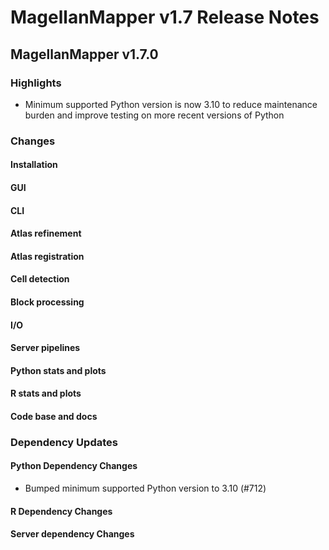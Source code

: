 # MagellanMapper v1.7 Release Notes

## MagellanMapper v1.7.0

### Highlights

- Minimum supported Python version is now 3.10 to reduce maintenance burden and improve testing on more recent versions of Python

### Changes

#### Installation

#### GUI

#### CLI

#### Atlas refinement

#### Atlas registration

#### Cell detection

#### Block processing

#### I/O

#### Server pipelines

#### Python stats and plots

#### R stats and plots

#### Code base and docs

### Dependency Updates

#### Python Dependency Changes

- Bumped minimum supported Python version to 3.10 (#712)

#### R Dependency Changes

#### Server dependency Changes

